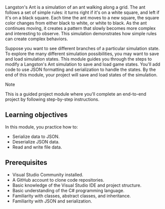 Langston's Ant is a simulation of an ant walking along a grid. The ant follows a set of simple rules: it turns right if it's on a white square, and left if it's on a black square. Each time the ant moves to a new square, the square color changes from either black to white, or white to black. As the ant continues moving, it creates a pattern that slowly becomes more complex and interesting to observe. This simulation demonstrates how simple rules can create complex behaviors.

Suppose you want to see different branches of a particular simulation state. To explore the many different simulation possibilities, you may want to save and load simulation states. This module guides you through the steps to modify a Langston's Ant simulation to save and load game states. You'll add code to use JSON formatting and serialization to handle the states. By the end of this module, your project will save and load states of the simulation.

> [!NOTE] 
> This is a guided project module where you'll complete an end-to-end project by following step-by-step instructions.  

## Learning objectives

In this module, you practice how to: 

- Serialize data to JSON.
- Deserialize JSON data.
- Read and write file data.

## Prerequisites 

- Visual Studio Community installed.
- A GitHub account to clone code repositories.
- Basic knowledge of the Visual Studio IDE and project structure.
- Basic understanding of the C# programming language.
- Familiarity with classes, abstract classes, and inheritance.
- Familiarity with JSON and serialization.